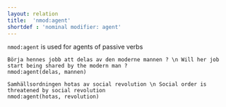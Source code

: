 ```yaml
---
layout: relation
title:  'nmod:agent'
shortdef : 'nominal modifier: agent'
---
```


`nmod:agent` is used for agents of passive verbs

~~~ sdparse
Börja hennes jobb att delas av den moderne mannen ? \n Will her job start being shared by the modern man ?
nmod:agent(delas, mannen)
~~~

~~~ sdparse
Samhällsordningen hotas av social revolution \n Social order is threatened by social revolution
nmod:agent(hotas, revolution)
~~~
